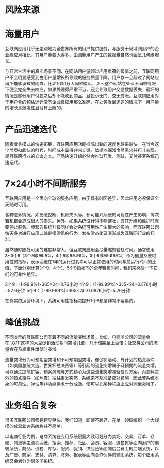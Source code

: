 # 风险来源

# 海量用户

互联网应用几乎无差别地为全世界所有的用户提供服务，与服务于局域网用户的企业级应用相比，其用户量要大得多，由海量用户产生的数据量自然也会呈几何级增长。

与日常生活中的真实场景不同，在网站用户量超过应用负荷的阈值之前，互联网用户不会明显感受到由用户量增长所导致的服务质量下降。用户数一旦超过了网站应用所能够承载的阈值，比如1000万人同时购买，那么整个网站在处理不当的情况下便会完全失去响应，如果处理得严重不当，还会导致用户交易数据丢失，最坏的情况是部分用户付款之后却不能收到商品，且投诉无门、查无对账。互联网应用对于用户量的预估远远没有企业级应用那么准确，在业务发展迅速的情况下，用户量的增长是爆发性且没有上限的。

# 产品迅速迭代

随着业务模式的快速拓展，互联网应用功能推陈出新的速度也越来越快。在当今这个节奏如此快的时代，时间成本显得非常关键。敏捷地探知市场需求并将其实现，是互联网行业的立命之本。产品快速升级必然会推动开发、测试、交付甚至系统迅速迭代。

# 7×24小时不间断服务

互联网应用是一个面向全球的服务应用，由于具有时区差异，因此应用必须保证全天随时可用。

各种意外情况，如光缆挖断、机房失火等，都可能对系统的可用性产生影响，每次宕机都会造成很大的损失。另外，如果系统设计得不够健壮，对其升级和维护时就要停止服务。频繁的系统升级同样会对系统可用性产生很大的影响，而互联网公司每天多次进行应用上线是很常见的行为，发布常态化已渐渐成为互联网行业的标准。

虽然随时随处可用的难度非常大，但互联网应用会尽量缩短宕机时间。通常使用3~5个9（3个9即99.9%，4个9即99.99%，5个9即99.999%）作为衡量系统可用性的指标，表示系统在1年的运行过程中可以正常使用的时间与总运行时间的比值，下面分别计算3个9、4个9、5个9指标下的全年宕机时间，我们来感受一下它们的可靠性差异。

3个9：(1-99.9%)×365×24=8.76小时
4个9：(1-99.99%)×365×24=0.876小时=52.6分钟
5个9：(1-99.999%)×365×24=0.0876小时=5.26分钟

在真实的运营环境下，系统可用性指标每提升1个9都是非常不容易的。

# 峰值挑战

不同类型的互联网公司有着不同的流量突增场景。比如，电商类公司的流量会在“双11”这样的大型促销活动期间突增几倍、几十倍甚至上百倍；社交类公司的流量会在热点事件爆发时突增。

流量突增分为可预期型突增和不可预期型突增，像促销活动、有计划的热点事件（如美国总统大选、世界杯总决赛等）等引起的流量突增属于可预期的流量突增，可以通过提前扩容、预案演练等方式精心为这些流量突增准备应对方案。而意料之外的热点事件（如地震）往往事发突然，系统来不及准备应对措施，因此若系统本身的可用性、弹性等非功能需求十分成熟，便可以在某种程度上应对流量突增了。


# 业务组合复杂

很多互联网公司都是跨界巨头，我们知道，即使不跨界，在单一领域编织一个大规模的成型业务系统也并不简单。

以电商行业为例，电商系统在应用系统层面大致可划分为卖场、交易、订单、仓储、物流等主流程系统，搜索、推荐、社区、会员、客服、退换货等面向用户的前端系统，商品、价格、库存、配货、促销、供应链等面向后台员工的后端系统，以及广告、商家、支付、清算、财务、报表等面向合作伙伴的辅助系统，每个应用系统又会划分为很多子系统。

